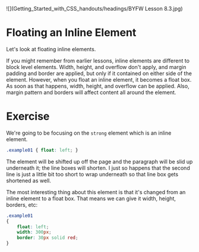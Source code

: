 ![](Getting_Started_with_CSS_handouts/headings/BYFW Lesson 8.3.jpg)

# Floating an Inline Element

Let's look at floating inline elements.

If you might remember from earlier lessons, inline elements are different to block level elements. Width, height, and overflow don't apply, and margin padding and border are applied, but only if it contained on either side of the element. However, when you float an inline element, it becomes a float box. As soon as that happens, width, height, and overflow can be applied. Also, margin pattern and borders will affect content all around the element.

# Exercise

We're going to be focusing on the `strong` element which is an inline element.

```css
.example01 { float: left; }
```

The element will be shifted up off the page and the paragraph will be slid up underneath it; the line boxes will shorten. I just so happens that the second line is just a little bit too short to wrap underneath so that line box gets shortened as well.

The most interesting thing about this element is that it's changed from an inline element to a float box. That means we can give it width, height, borders, etc:

```css
.example01 
{
	float: left; 
	width: 300px;
	border: 30px solid red;
}
```